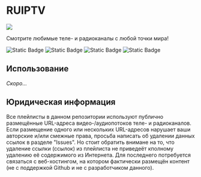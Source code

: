 # RUIPTV

![](https://i.imgur.com/aFphFSO.png)

Смотрите любимые теле- и радиоканалы с любой точки мира!

![Static Badge](https://img.shields.io/badge/%D1%81%D0%BE%D0%B2%D0%BC%D0%B5%D1%81%D1%82%D0%B8%D0%BC%D0%BE_%D1%81-VLC-orange) ![Static Badge](https://img.shields.io/badge/%D1%81%D0%BE%D0%B2%D0%BC%D0%B5%D1%81%D1%82%D0%B8%D0%BC%D0%BE_%D1%81-IPTV_Stream_Player-blue) ![Static Badge](https://img.shields.io/badge/%D1%81%D0%BE%D0%B2%D0%BC%D0%B5%D1%81%D1%82%D0%B8%D0%BC%D0%BE_%D1%81-5KPlayer-4477FF) ![Static Badge](https://img.shields.io/badge/%D1%81%D0%BE%D0%B2%D0%BC%D0%B5%D1%81%D1%82%D0%B8%D0%BC%D0%BE_%D1%81-Megacubo-5C3187)



## Использование

*Скоро...*
## Юридическая информация

Все плейлисты в данном репозитории используют публично размещённые URL-адреса видео-/аудиопотоков теле- и радиоканалов. Если размещение одного или нескольких URL-адресов нарушает ваши авторские и/или смежные права, просьба написать об удалении данных ссылок в разделе "Issues". Но стоит обратить внимане на то, что удаление ссылки (ссылок) из плейлиста не приведеёт кполному  удалению её содержимого из Интернета. Для последнего потребуется связаться с веб-хостингом, на котором фактически размещён контент (не с поддержкой Github и не с разработчиком данного).
